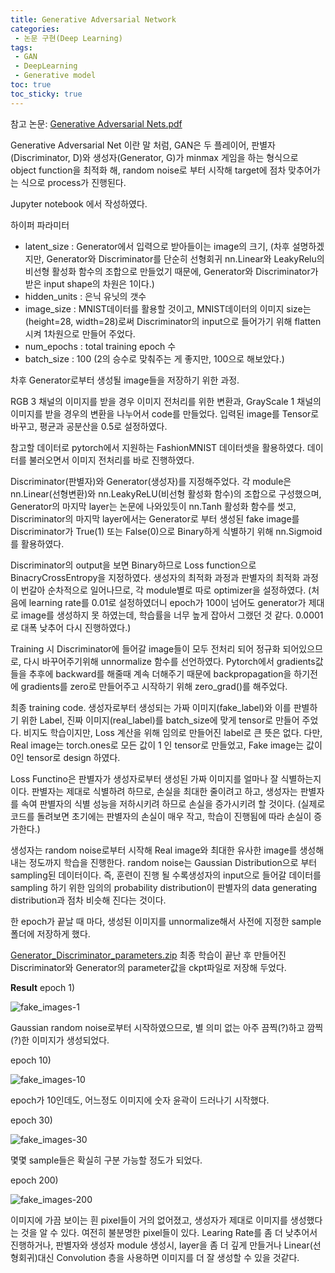```yaml
---
title: Generative Adversarial Network
categories:
 - 논문 구현(Deep Learning)
tags:
 - GAN
 - DeepLearning
 - Generative model
toc: true
toc_sticky: true
---
```



참고 논문:
[Generative Adversarial Nets.pdf](https://github.com/KimSungHeon/KimSungHeon.github.io/files/10881126/Generative.Adversarial.Nets.pdf)


Generative Adversarial Net 이란 말 처럼, GAN은 두 플레이어, 판별자(Discriminator, D)와 생성자(Generator, G)가 minmax 게임을 하는 형식으로 object function을 최적화 해, random noise로 부터 시작해 target에 점차 맞추어가는 식으로 process가 진행된다. 

Jupyter notebook 에서 작성하였다.

<script src="https://gist.github.com/KimSungHeon/f660eededd311a3df1b76c9b9b41a6e9.js"></script>

<script src="https://gist.github.com/KimSungHeon/fb978073353ea1365ed914144ccb6b4d.js"></script>

<script src="https://gist.github.com/KimSungHeon/446f9f2b3f4677ca134634a1701d1351.js"></script>
하이퍼 파라미터
  - latent_size : Generator에서 입력으로 받아들이는 image의 크기, (차후 설명하겠지만, Generator와 Discriminator를 단순히 선형회귀 nn.Linear와 LeakyRelu의 비선형 활성화 함수의 조합으로 만들었기 때문에, Generator와 Discriminator가 받은 input shape의 차원은 1이다.)
  - hidden_units : 은닉 유닛의 갯수
  - image_size : MNIST데이터를 활용할 것이고, MNIST데이터의 이미지 size는 (height=28, width=28)로써 Discriminator의 input으로 들어가기 위해 flatten시켜 1차원으로 만들어 주었다.
  - num_epochs : total training epoch 수
  - batch_size : 100 (2의 승수로 맞춰주는 게 좋지만, 100으로 해보았다.)
  
<script src="https://gist.github.com/KimSungHeon/a6081e2ca0d015a8efe0bbe34634418a.js"></script> 
차후 Generator로부터 생성될 image들을 저장하기 위한 과정.

<script src="https://gist.github.com/KimSungHeon/4daee47f3d86b0c8d4270f1d73bb97ca.js"></script>
RGB 3 채널의 이미지를 받을 경우 이미지 전처리를 위한 변환과, GrayScale 1 채널의 이미지를 받을 경우의 변환을 나누어서 code를 만들었다.
입력된 image를 Tensor로 바꾸고, 평균과 공분산을 0.5로 설정하였다.

<script src="https://gist.github.com/KimSungHeon/e5c300f118359b1f96d9c069c97a11ca.js"></script>
참고할 데이터로  pytorch에서 지원하는 FashionMNIST 데이터셋을 활용하였다.
데이터를 불러오면서 이미지 전처리를 바로 진행하였다.

<script src="https://gist.github.com/KimSungHeon/db1222de9902d678931f1307e86deae9.js"></script>
Discriminator(판별자)와 Generator(생성자)를 지정해주었다.
각 module은 nn.Linear(선형변환)와 nn.LeakyReLU(비선형 활성화 함수)의 조합으로 구성했으며, Generator의 마지막 layer는 논문에 나와있듯이 nn.Tanh 활성화 함수를 썻고,
Discriminator의 마지막 layer에서는 Generator로 부터 생성된 fake image를 Discriminator가 True(1) 또는 False(0)으로 Binary하게 식별하기 위해 nn.Sigmoid를 활용하였다.

<script src="https://gist.github.com/KimSungHeon/9b3540fad83b05f7143207c720af9ec9.js"></script>
Discriminator의 output을 보면 Binary하므로 Loss function으로 BinacryCrossEntropy을 지정하였다.
생성자의 최적화 과정과 판별자의 최적화 과정이 번갈아 순차적으로 일어나므로, 각 module별로 따로 optimizer을 설정하였다.
(처음에 learning rate를 0.01로 설정하였더니 epoch가 100이 넘어도 generator가 제대로 image를 생성하지 못 하였는데, 학습률을 너무 높게 잡아서 그랬던 것 같다. 0.0001로 대폭 낮추어 다시 진행하였다.)

<script src="https://gist.github.com/KimSungHeon/09e049a144fed3651d063ef405a5dcc7.js"></script>
Training 시 Discriminator에 들어갈 image들이 모두 전처리 되어 정규화 되어있으므로, 다시 바꾸어주기위해 unnormalize 함수를 선언하였다.
Pytorch에서 gradients값들을 추후에 backward를 해줄때 계속 더해주기 때문에 backpropagation을 하기전에 gradients를 zero로 만들어주고 시작하기 위해 zero_grad()를 해주었다.

<script src="https://gist.github.com/KimSungHeon/38f078781907388082e396d1d2dc894f.js"></script>
최종 training code. 생성자로부터 생성되는 가짜 이미지(fake_label)와 이를 판별하기 위한 Label, 진짜 이미지(real_label)를 batch_size에 맞게 tensor로 만들어 주었다.
비지도 학습이지만, Loss 계산을 위해 임의로 만들어진 label로 큰 뜻은 없다. 다만, Real image는 torch.ones로 모든 값이 1 인 tensor로 만들었고, Fake image는 값이 0인 tensor로 design 하였다.

Loss Functino은 판별자가 생성자로부터 생성된 가짜 이미지를 얼마나 잘 식별하는지 이다. 판별자는 제대로 식별하려 하므로, 손실을 최대한 줄이려고 하고, 생성자는 판별자를 속여 판별자의 식별 성능을 저하시키려 하므로 손실을 증가시키려 할 것이다. (실제로 코드를 돌려보면 초기에는 판별자의 손실이 매우 작고, 학습이 진행됨에 따라 손실이 증가한다.)

생성자는 random noise로부터 시작해 Real image와 최대한 유사한 image를 생성해내는 정도까지 학습을 진행한다. random noise는 Gaussian Distribution으로 부터 sampling된 데이터이다. 즉, 훈련이 진행 될 수록생성자의 input으로 들어갈 데이터를 sampling 하기 위한 임의의 probability distribution이 판별자의 data generating distribution과 점차 비슷해 진다는 것이다.

한 epoch가 끝날 때 마다, 생성된 이미지를 unnormalize해서 사전에 지정한 sample 폴더에 저장하게 했다.

<script src="https://gist.github.com/KimSungHeon/60ca632e059c65a37010e65a3a6745a1.js"></script>

[Generator_Discriminator_parameters.zip](https://github.com/KimSungHeon/KimSungHeon.github.io/files/10881613/Generator_Discriminator_parameters.zip)
최종 학습이 끝난 후 만들어진 Discriminator와 Generator의 parameter값을 ckpt파일로 저장해 두었다.

**Result**
epoch 1)

![fake_images-1](https://user-images.githubusercontent.com/103099516/222711034-80e71556-2ca1-48b2-ae4b-a28d089ed28f.png)

Gaussian random noise로부터 시작하였으므로, 별 의미 없는 아주 끔찍(?)하고 깜찍(?)한 이미지가 생성되었다.



epoch 10)

![fake_images-10](https://user-images.githubusercontent.com/103099516/222711417-205706dd-b3f4-4952-bdaa-6235b93728bc.png)

epoch가 10인데도, 어느정도 이미지에 숫자 윤곽이 드러나기 시작했다.



epoch 30)

![fake_images-30](https://user-images.githubusercontent.com/103099516/222711687-817e87ac-208c-41f1-8868-ed80bb8b23e9.png)

몇몇 sample들은 확실히 구분 가능할 정도가 되었다.



epoch 200)

![fake_images-200](https://user-images.githubusercontent.com/103099516/222711899-4351e46f-3173-4987-bd9b-450ccc4653b7.png)

이미지에 가끔 보이는 흰 pixel들이 거의 없어졌고, 생성자가 제대로 이미지를 생성했다는 것을 알 수 있다. 여전히 불분명한 pixel들이 있다.
Learing Rate를 좀 더 낮추어서 진행하거나, 판별자와 생성자 module 생성시, layer을 좀 더 깊게 만들거나 Linear(선형회귀)대신 Convolution 층을 사용하면 이미지를 더 잘 생성할 수 있을 것같다.




